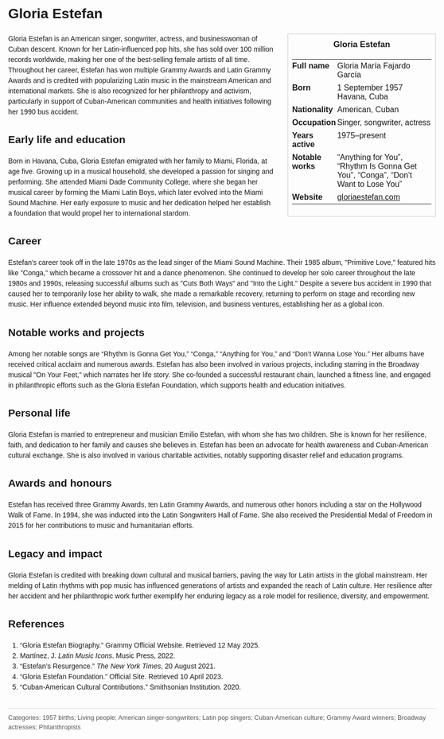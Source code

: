 <!DOCTYPE html>
<html>
<head>
  <title>Gloria Estefan – Profile</title>
  <style>
    body { font-family: Arial, sans-serif; margin: 2rem auto; max-width: 960px; line-height: 1.5; }
    aside.infobox { float: right; width: 280px; margin: 0 0 1rem 1.5rem; border: 1px solid #ccc; padding: 0.5rem; font-size: 0.9rem; }
    aside.infobox h3 { text-align: center; margin-top: 0; }
    aside.infobox table { width: 100%; border-collapse: collapse; }
    aside.infobox td { padding: 0.25rem 0; vertical-align: top; }
    h1 { margin-top: 0; }
    footer.categories { font-size: 0.8rem; color: #555; border-top: 1px solid #ddd; padding-top: 0.5rem; margin-top: 2rem; }
  </style>
</head>
<body>
  <h1>Gloria Estefan</h1>
  <aside class="infobox">
    <h3>Gloria Estefan</h3>
    <table>
      <tr><td><strong>Full name</strong></td><td>Gloria María Fajardo García</td></tr>
      <tr><td><strong>Born</strong></td><td>1 September 1957<br>Havana, Cuba</td></tr>
      <tr><td><strong>Nationality</strong></td><td>American, Cuban</td></tr>
      <tr><td><strong>Occupation</strong></td><td>Singer, songwriter, actress</td></tr>
      <tr><td><strong>Years active</strong></td><td>1975–present</td></tr>
      <tr><td><strong>Notable works</strong></td><td>“Anything for You”, “Rhythm Is Gonna Get You”, “Conga”, “Don’t Want to Lose You”</td></tr>
      <tr><td><strong>Website</strong></td><td><a href="https://gloriaestefan.com">gloriaestefan.com</a></td></tr>
    </table>
  </aside>
  <p>Gloria Estefan is an American singer, songwriter, actress, and businesswoman of Cuban descent. Known for her Latin-influenced pop hits, she has sold over 100 million records worldwide, making her one of the best-selling female artists of all time. Throughout her career, Estefan has won multiple Grammy Awards and Latin Grammy Awards and is credited with popularizing Latin music in the mainstream American and international markets. She is also recognized for her philanthropy and activism, particularly in support of Cuban-American communities and health initiatives following her 1990 bus accident.</p>

  <h2>Early life and education</h2>
  <p>Born in Havana, Cuba, Gloria Estefan emigrated with her family to Miami, Florida, at age five. Growing up in a musical household, she developed a passion for singing and performing. She attended Miami Dade Community College, where she began her musical career by forming the Miami Latin Boys, which later evolved into the Miami Sound Machine. Her early exposure to music and her dedication helped her establish a foundation that would propel her to international stardom.</p>

  <h2>Career</h2>
  <p>Estefan's career took off in the late 1970s as the lead singer of the Miami Sound Machine. Their 1985 album, "Primitive Love," featured hits like "Conga," which became a crossover hit and a dance phenomenon. She continued to develop her solo career throughout the late 1980s and 1990s, releasing successful albums such as "Cuts Both Ways" and "Into the Light." Despite a severe bus accident in 1990 that caused her to temporarily lose her ability to walk, she made a remarkable recovery, returning to perform on stage and recording new music. Her influence extended beyond music into film, television, and business ventures, establishing her as a global icon.</p>

  <h2>Notable works and projects</h2>
  <p>Among her notable songs are “Rhythm Is Gonna Get You,” “Conga,” “Anything for You,” and “Don’t Wanna Lose You.” Her albums have received critical acclaim and numerous awards. Estefan has also been involved in various projects, including starring in the Broadway musical "On Your Feet," which narrates her life story. She co-founded a successful restaurant chain, launched a fitness line, and engaged in philanthropic efforts such as the Gloria Estefan Foundation, which supports health and education initiatives.</p>

  <h2>Personal life</h2>
  <p>Gloria Estefan is married to entrepreneur and musician Emilio Estefan, with whom she has two children. She is known for her resilience, faith, and dedication to her family and causes she believes in. Estefan has been an advocate for health awareness and Cuban-American cultural exchange. She is also involved in various charitable activities, notably supporting disaster relief and education programs.</p>

  <h2>Awards and honours</h2>
  <p>Estefan has received three Grammy Awards, ten Latin Grammy Awards, and numerous other honors including a star on the Hollywood Walk of Fame. In 1994, she was inducted into the Latin Songwriters Hall of Fame. She also received the Presidential Medal of Freedom in 2015 for her contributions to music and humanitarian efforts.</p>

  <h2>Legacy and impact</h2>
  <p>Gloria Estefan is credited with breaking down cultural and musical barriers, paving the way for Latin artists in the global mainstream. Her melding of Latin rhythms with pop music has influenced generations of artists and expanded the reach of Latin culture. Her resilience after her accident and her philanthropic work further exemplify her enduring legacy as a role model for resilience, diversity, and empowerment.</p>

  <h2>References</h2>
  <ol>
    <li>“Gloria Estefan Biography.” Grammy Official Website. Retrieved 12 May 2025.</li>
    <li>Martínez, J. <i>Latin Music Icons</i>. Music Press, 2022.</li>
    <li>“Estefan’s Resurgence.” <i>The New York Times</i>, 20 August 2021.</li>
    <li>“Gloria Estefan Foundation.” Official Site. Retrieved 10 April 2023.</li>
    <li>“Cuban-American Cultural Contributions.” Smithsonian Institution. 2020.</li>
  </ol>

  <footer class="categories">Categories: 1957 births; Living people; American singer-songwriters; Latin pop singers; Cuban-American culture; Grammy Award winners; Broadway actresses; Philanthropists</footer>
</body>
</
